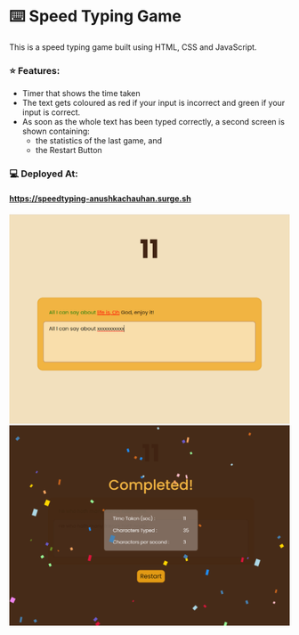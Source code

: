 # ⌨️ Speed Typing Game

This is a speed typing game built using HTML, CSS and JavaScript. 

### ⭐ Features:

* Timer that shows the time taken
* The text gets coloured as red if your input is incorrect and green if your input is correct. 
* As soon as the whole text has been typed correctly, a second screen is shown containing:
    * the statistics of the last game, and
    * the Restart Button

### 💻 Deployed At:

#### https://speedtyping-anushkachauhan.surge.sh

<a href="https://speedtyping-anushkachauhan.surge.sh">
    <img src="./assets/image1.png" alt="Image1">
    <img src="./assets/image2.png" alt="Image2">
</a>
